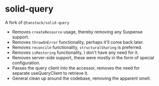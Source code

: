 # solid-query

A fork of `@tanstack/solid-query`

- Removes `createResource` usage, thereby removing any Suspense support.
- Removes `throwOnError` functionality, perhaps it'll come back later.
- Removes `reconcile` functionality, `structuralSharing` is preferred.
- Removes `isRestoring` functionality, I don't have any need for it.
- Removes server-side support, these were mostly in the form of special configuration.
- Passes the query client into the accessor, removes the need for separate useQueryClient to retrieve it.
- General clean up around the codebase, removing the apparent smell.

